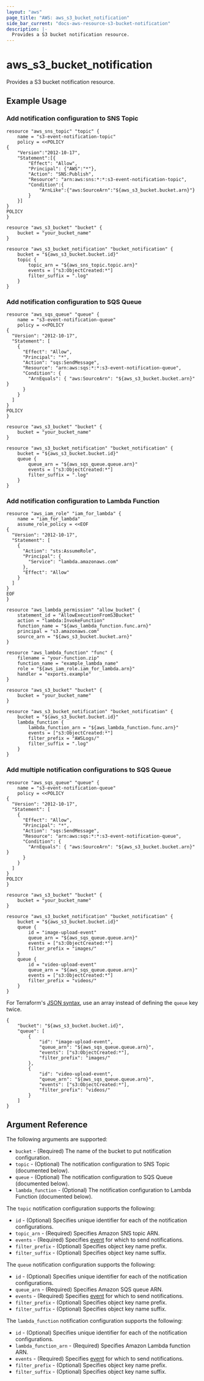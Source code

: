 ```yaml
---
layout: "aws"
page_title: "AWS: aws_s3_bucket_notification"
side_bar_current: "docs-aws-resource-s3-bucket-notification"
description: |-
  Provides a S3 bucket notification resource.
---
```


# aws\_s3\_bucket\_notification

Provides a S3 bucket notification resource.

## Example Usage

### Add notification configuration to SNS Topic

```
resource "aws_sns_topic" "topic" {
    name = "s3-event-notification-topic"
    policy = <<POLICY
{
    "Version":"2012-10-17",
    "Statement":[{
        "Effect": "Allow",
        "Principal": {"AWS":"*"},
        "Action": "SNS:Publish",
        "Resource": "arn:aws:sns:*:*:s3-event-notification-topic",
        "Condition":{
            "ArnLike":{"aws:SourceArn":"${aws_s3_bucket.bucket.arn}"}
        }
    }]
}
POLICY
}

resource "aws_s3_bucket" "bucket" {
	bucket = "your_bucket_name"
}

resource "aws_s3_bucket_notification" "bucket_notification" {
	bucket = "${aws_s3_bucket.bucket.id}"
	topic {
		topic_arn = "${aws_sns_topic.topic.arn}"
		events = ["s3:ObjectCreated:*"]
		filter_suffix = ".log"
	}
}
```

### Add notification configuration to SQS Queue

```
resource "aws_sqs_queue" "queue" {
    name = "s3-event-notification-queue"
    policy = <<POLICY
{
  "Version": "2012-10-17",
  "Statement": [
    {
      "Effect": "Allow",
      "Principal": "*",
      "Action": "sqs:SendMessage",
	  "Resource": "arn:aws:sqs:*:*:s3-event-notification-queue",
      "Condition": {
        "ArnEquals": { "aws:SourceArn": "${aws_s3_bucket.bucket.arn}" }
      }
    }
  ]
}
POLICY
}

resource "aws_s3_bucket" "bucket" {
	bucket = "your_bucket_name"
}

resource "aws_s3_bucket_notification" "bucket_notification" {
	bucket = "${aws_s3_bucket.bucket.id}"
	queue {
		queue_arn = "${aws_sqs_queue.queue.arn}"
		events = ["s3:ObjectCreated:*"]
		filter_suffix = ".log"
	}
}
```

### Add notification configuration to Lambda Function

```
resource "aws_iam_role" "iam_for_lambda" {
    name = "iam_for_lambda"
    assume_role_policy = <<EOF
{
  "Version": "2012-10-17",
  "Statement": [
    {
      "Action": "sts:AssumeRole",
      "Principal": {
        "Service": "lambda.amazonaws.com"
      },
      "Effect": "Allow"
    }
  ]
}
EOF
}

resource "aws_lambda_permission" "allow_bucket" {
    statement_id = "AllowExecutionFromS3Bucket"
    action = "lambda:InvokeFunction"
    function_name = "${aws_lambda_function.func.arn}"
    principal = "s3.amazonaws.com"
    source_arn = "${aws_s3_bucket.bucket.arn}"
}

resource "aws_lambda_function" "func" {
    filename = "your-function.zip"
    function_name = "example_lambda_name"
    role = "${aws_iam_role.iam_for_lambda.arn}"
    handler = "exports.example"
}

resource "aws_s3_bucket" "bucket" {
	bucket = "your_bucket_name"
}

resource "aws_s3_bucket_notification" "bucket_notification" {
	bucket = "${aws_s3_bucket.bucket.id}"
	lambda_function {
		lambda_function_arn = "${aws_lambda_function.func.arn}"
		events = ["s3:ObjectCreated:*"]
		filter_prefix = "AWSLogs/"
		filter_suffix = ".log"
	}
}
```

### Add multiple notification configurations to SQS Queue

```
resource "aws_sqs_queue" "queue" {
    name = "s3-event-notification-queue"
    policy = <<POLICY
{
  "Version": "2012-10-17",
  "Statement": [
    {
      "Effect": "Allow",
      "Principal": "*",
      "Action": "sqs:SendMessage",
	  "Resource": "arn:aws:sqs:*:*:s3-event-notification-queue",
      "Condition": {
        "ArnEquals": { "aws:SourceArn": "${aws_s3_bucket.bucket.arn}" }
      }
    }
  ]
}
POLICY
}

resource "aws_s3_bucket" "bucket" {
	bucket = "your_bucket_name"
}

resource "aws_s3_bucket_notification" "bucket_notification" {
	bucket = "${aws_s3_bucket.bucket.id}"
	queue {
		id = "image-upload-event"
		queue_arn = "${aws_sqs_queue.queue.arn}"
		events = ["s3:ObjectCreated:*"]
		filter_prefix = "images/"
	}
	queue {
		id = "video-upload-event"
		queue_arn = "${aws_sqs_queue.queue.arn}"
		events = ["s3:ObjectCreated:*"]
		filter_prefix = "videos/"
	}
}
```

For Terraform's [JSON syntax](https://www.terraform.io/docs/configuration/syntax.html), use an array instead of defining the `queue` key twice.

```
{
	"bucket": "${aws_s3_bucket.bucket.id}",
	"queue": [
		{
			"id": "image-upload-event",
			"queue_arn": "${aws_sqs_queue.queue.arn}",
			"events": ["s3:ObjectCreated:*"],
			"filter_prefix": "images/"
		},
		{
			"id": "video-upload-event",
			"queue_arn": "${aws_sqs_queue.queue.arn}",
			"events": ["s3:ObjectCreated:*"],
			"filter_prefix": "videos/"
		}
	]
}
```

## Argument Reference

The following arguments are supported:

* `bucket` - (Required) The name of the bucket to put notification configuration.
* `topic` - (Optional) The notification configuration to SNS Topic (documented below).
* `queue` - (Optional) The notification configuration to SQS Queue (documented below).
* `lambda_function` - (Optional) The notification configuration to Lambda Function (documented below).

The `topic` notification configuration supports the following:

* `id` - (Optional) Specifies unique identifier for each of the notification configurations.
* `topic_arn` - (Required) Specifies Amazon SNS topic ARN.
* `events` - (Required) Specifies [event](http://docs.aws.amazon.com/AmazonS3/latest/dev/NotificationHowTo.html#notification-how-to-event-types-and-destinations) for which to send notifications.
* `filter_prefix` - (Optional) Specifies object key name prefix.
* `filter_suffix` - (Optional) Specifies object key name suffix.

The `queue` notification configuration supports the following:

* `id` - (Optional) Specifies unique identifier for each of the notification configurations.
* `queue_arn` - (Required) Specifies Amazon SQS queue ARN.
* `events` - (Required) Specifies [event](http://docs.aws.amazon.com/AmazonS3/latest/dev/NotificationHowTo.html#notification-how-to-event-types-and-destinations) for which to send notifications.
* `filter_prefix` - (Optional) Specifies object key name prefix.
* `filter_suffix` - (Optional) Specifies object key name suffix.

The `lambda_function` notification configuration supports the following:

* `id` - (Optional) Specifies unique identifier for each of the notification configurations.
* `lambda_function_arn` - (Required) Specifies Amazon Lambda function ARN.
* `events` - (Required) Specifies [event](http://docs.aws.amazon.com/AmazonS3/latest/dev/NotificationHowTo.html#notification-how-to-event-types-and-destinations) for which to send notifications.
* `filter_prefix` - (Optional) Specifies object key name prefix.
* `filter_suffix` - (Optional) Specifies object key name suffix.

